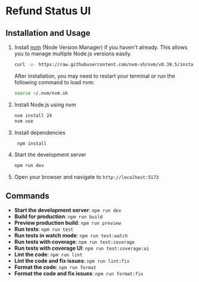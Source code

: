 # Refund Status UI

## Installation and Usage

1. Install [nvm]() (Node Version Manager) if you haven't already. This allows you to manage multiple Node.js versions easily.
   ```bash
   curl -o- https://raw.githubusercontent.com/nvm-sh/nvm/v0.39.5/install.sh | bash
   ```
   After installation, you may need to restart your terminal or run the following command to load nvm:
   ```bash
   source ~/.nvm/nvm.sh
   ```
2. Install Node.js using nvm
   ```bash
   nvm install 24
   nvm use
   ```
3. Install dependencies
   ```bash
    npm install
    ```
4. Start the development server
   ```bash
   npm run dev
   ```
5. Open your browser and navigate to `http://localhost:5173`

## Commands

- **Start the development server**: `npm run dev`
- **Build for production**: `npm run build`
- **Preview production build**: `npm run preview`
- **Run tests**: `npm run test`
- **Run tests in watch mode**: `npm run test:watch`
- **Run tests with coverage**: `npm run test:coverage`
- **Run tests with coverage UI**: `npm run test:coverage:ui`
- **Lint the code**: `npm run lint`
- **Lint the code and fix issues**: `npm run lint:fix`
- **Format the code**: `npm run format`
- **Format the code and fix issues**: `npm run format:fix`

